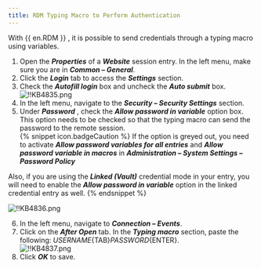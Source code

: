 ```yaml
---
title: RDM Typing Macro to Perform Authentication
---
```

With {{ en.RDM }} , it is possible to send credentials through a typing macro using variables.

1. Open the ***Properties*** of a ***Website*** session entry. In the left menu, make sure you are in ***Common – General***.
1. Click the ***Login*** tab to access the ***Settings*** section.
1. Check the ***Autofill login*** box and uncheck the ***Auto submit*** box.  
![!!KB4835.png](https://webdevolutions.azureedge.net/docs/en/kb/KB4835.png)
1. In the left menu, navigate to the ***Security – Security Settings*** section.
1. Under ***Password*** , check the ***Allow password in variable*** option box. This option needs to be checked so that the typing macro can send the password to the remote session.  
{% snippet icon.badgeCaution %}
If the option is greyed out, you need to activate ***Allow password variables for all entries*** and ***Allow password variable in macros*** in ***Administration – System Settings – Password Policy***  

Also, if you are using the ***Linked (Vault)*** credential mode in your entry, you will need to enable the ***Allow password in variable*** option in the linked credential entry as well.
{% endsnippet %}  

![!!KB4836.png](https://webdevolutions.azureedge.net/docs/en/kb/KB4836.png)  

6. In the left menu, navigate to ***Connection – Events***.
1. Click on the ***After Open*** tab. In the ***Typing macro*** section, paste the following: $USERNAME${TAB}$PASSWORD${ENTER}.  
![!!KB4837.png](https://webdevolutions.azureedge.net/docs/en/kb/KB4837.png)
1. Click ***OK*** to save.
